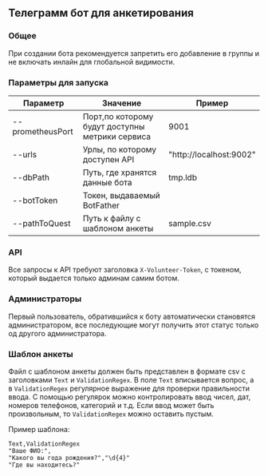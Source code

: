 ## Телеграмм бот для анкетирования

### Общее

При создании бота рекомендуется запретить его добавление в группы и не включать инлайн для глобальной видимости.

### Параметры для запуска

|Параметр| Значение                                        | Пример                |
|-------|-------------------------------------------------|-----------------------|
|--prometheusPort | Порт,по которому будут доступны метрики сервиса | 9001                  |
|--urls | Урлы, по которому доступен API                  | "http://localhost:9002" |
|--dbPath | Путь, где хранятся данные бота                  | tmp.ldb               |
|--botToken | Токен, выдаваемый BotFather                     |                       |
|--pathToQuest| Путь к файлу с шаблоном анкеты                  |sample.csv|

### API 

Все запросы к API требуют заголовка `X-Volunteer-Token`, с токеном, который выдается только админам самим ботом.

### Администраторы

Первый пользователь, обратившийся к боту автоматически становятся администратором, все последующие могут получить этот статус только од другого администратора.

### Шаблон анкеты

Файл с шаблоном анкеты должен быть представлен в формате csv c заголовками `Text` и `ValidationRegex`.
В поле `Text` вписывается вопрос, а в `ValidationRegex` регулярное выражение для проверки правильности ввода.
С помощью регулярок можно контролировать ввод чисел, дат, номеров телефонов, категорий и т.д. 
Если ввод может быть произвольным, то `ValidationRegex` можно оставить пустым.

Пример шаблона:

```csv
Text,ValidationRegex
"Ваше ФИО:",
"Какого вы года рождения?","\d{4}"
"Где вы находитесь?"
```